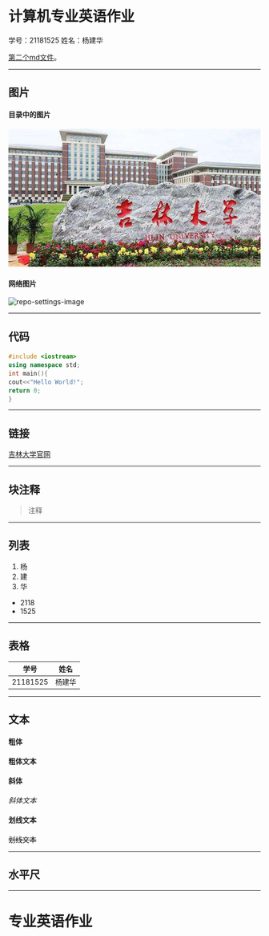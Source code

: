 # 计算机专业英语作业

学号：21181525
姓名：杨建华

[第二个md文件](./second.md)。
***
## 图片
#### 目录中的图片
![octocat](./photo.jpg)
#### 网络图片
![repo-settings-image](https://bkimg.cdn.bcebos.com/pic/6a600c338744ebf8226d5703d4f9d72a6059a7e9?x-bce-process=image/watermark,image_d2F0ZXIvYmFpa2U5Mg==,g_7,xp_5,yp_5/format,f_auto)
***

## 代码
```cpp
#include <iostream>
using namespace std;
int main(){
cout<<"Hello World!";
return 0;
}
```
***
## 链接
[吉林大学官网](https://www.jlu.edu.cn/)
***
## 块注释
>注释
***
## 列表
1. 杨
2. 建
3. 华

* 2118
* 1525
***
## 表格
|  学号   | 姓名  |
|  ----  | ----  |
| 21181525  | 杨建华 |
***
## 文本
#### 粗体
**粗体文本**

#### 斜体
*斜体文本*

#### 划线文本
~~划线文本~~
***
## 水平尺
***

# 专业英语作业
